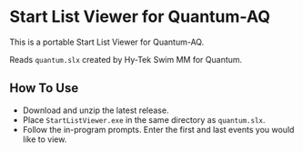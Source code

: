 # Start List Viewer for Quantum-AQ

This is a portable Start List Viewer for Quantum-AQ. 

Reads `quantum.slx` created by Hy-Tek Swim MM for Quantum.

## How To Use

- Download and unzip the latest release.
- Place `StartListViewer.exe` in the same directory as `quantum.slx`.
- Follow the in-program prompts. Enter the first and last events you would like to view.
